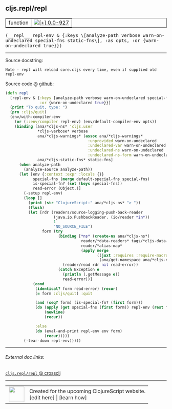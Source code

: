 ## cljs.repl/repl



 <table border="1">
<tr>
<td>function</td>
<td><a href="https://github.com/cljsinfo/cljs-api-docs/tree/0.0-927"><img valign="middle" alt="[+] 0.0-927" title="Added in 0.0-927" src="https://img.shields.io/badge/+-0.0--927-lightgrey.svg"></a> </td>
</tr>
</table>


 <samp>
(__repl__ repl-env & {:keys \[analyze-path verbose warn-on-undeclared special-fns static-fns\], :as opts, :or {warn-on-undeclared true}})<br>
</samp>

---





Source docstring:

```
Note - repl will reload core.cljs every time, even if supplied old repl-env
```


Source code @ [github](https://github.com/clojure/clojurescript/blob/r2301/src/clj/cljs/repl.clj#L182-L235):

```clj
(defn repl
  [repl-env & {:keys [analyze-path verbose warn-on-undeclared special-fns static-fns] :as opts
               :or {warn-on-undeclared true}}]
  (print "To quit, type: ")
  (prn :cljs/quit)
  (env/with-compiler-env
    (or (::env/compiler repl-env) (env/default-compiler-env opts))
    (binding [ana/*cljs-ns* 'cljs.user
              *cljs-verbose* verbose
              ana/*cljs-warnings* (assoc ana/*cljs-warnings*
                                    :unprovided warn-on-undeclared
                                    :undeclared-var warn-on-undeclared
                                    :undeclared-ns warn-on-undeclared
                                    :undeclared-ns-form warn-on-undeclared)
              ana/*cljs-static-fns* static-fns]
      (when analyze-path
        (analyze-source analyze-path))
      (let [env {:context :expr :locals {}}
            special-fns (merge default-special-fns special-fns)
            is-special-fn? (set (keys special-fns))
            read-error (Object.)]
        (-setup repl-env)
        (loop []
          (print (str "ClojureScript:" ana/*cljs-ns* "> "))
          (flush)
          (let [rdr (readers/source-logging-push-back-reader
                     (java.io.PushbackReader. (io/reader *in*))
                     1
                     "NO_SOURCE_FILE")
                form (try
                       (binding [*ns* (create-ns ana/*cljs-ns*)
                                 reader/*data-readers* tags/*cljs-data-readers*
                                 reader/*alias-map*
                                 (apply merge
                                        ((juxt :requires :require-macros)
                                         (ana/get-namespace ana/*cljs-ns*)))]
                         (reader/read rdr nil read-error))
                       (catch Exception e
                         (println (.getMessage e))
                         read-error))]
            (cond
             (identical? form read-error) (recur)
             (= form :cljs/quit) :quit

             (and (seq? form) (is-special-fn? (first form)))
             (do (apply (get special-fns (first form)) repl-env (rest form))
                 (newline)
                 (recur))

             :else
             (do (eval-and-print repl-env env form)
                 (recur)))))
        (-tear-down repl-env)))))
```

<!--
Repo - tag - source tree - lines:

 <pre>
clojurescript @ r2301
└── src
    └── clj
        └── cljs
            └── <ins>[repl.clj:182-235](https://github.com/clojure/clojurescript/blob/r2301/src/clj/cljs/repl.clj#L182-L235)</ins>
</pre>

-->

---



###### External doc links:

[`cljs.repl/repl` @ crossclj](http://crossclj.info/fun/cljs.repl/repl.html)<br>

---

 <table>
<tr><td>
<img valign="middle" align="right" width="48px" src="http://i.imgur.com/Hi20huC.png">
</td><td>
Created for the upcoming ClojureScript website.<br>
[edit here] | [learn how]
</td></tr></table>

[edit here]:https://github.com/cljsinfo/cljs-api-docs/blob/master/cljsdoc/cljs.repl/repl.cljsdoc
[learn how]:https://github.com/cljsinfo/cljs-api-docs/wiki/cljsdoc-files

<!--

This information was too distracting to show to readers, but I'll leave it
commented here since it is helpful to:

- pretty-print the data used to generate this document
- and show how to retrieve that data



The API data for this symbol:

```clj
{:ns "cljs.repl",
 :name "repl",
 :signature ["[repl-env & {:keys [analyze-path verbose warn-on-undeclared special-fns static-fns], :as opts, :or {warn-on-undeclared true}}]"],
 :history [["+" "0.0-927"]],
 :type "function",
 :full-name-encode "cljs.repl/repl",
 :source {:code "(defn repl\n  [repl-env & {:keys [analyze-path verbose warn-on-undeclared special-fns static-fns] :as opts\n               :or {warn-on-undeclared true}}]\n  (print \"To quit, type: \")\n  (prn :cljs/quit)\n  (env/with-compiler-env\n    (or (::env/compiler repl-env) (env/default-compiler-env opts))\n    (binding [ana/*cljs-ns* 'cljs.user\n              *cljs-verbose* verbose\n              ana/*cljs-warnings* (assoc ana/*cljs-warnings*\n                                    :unprovided warn-on-undeclared\n                                    :undeclared-var warn-on-undeclared\n                                    :undeclared-ns warn-on-undeclared\n                                    :undeclared-ns-form warn-on-undeclared)\n              ana/*cljs-static-fns* static-fns]\n      (when analyze-path\n        (analyze-source analyze-path))\n      (let [env {:context :expr :locals {}}\n            special-fns (merge default-special-fns special-fns)\n            is-special-fn? (set (keys special-fns))\n            read-error (Object.)]\n        (-setup repl-env)\n        (loop []\n          (print (str \"ClojureScript:\" ana/*cljs-ns* \"> \"))\n          (flush)\n          (let [rdr (readers/source-logging-push-back-reader\n                     (java.io.PushbackReader. (io/reader *in*))\n                     1\n                     \"NO_SOURCE_FILE\")\n                form (try\n                       (binding [*ns* (create-ns ana/*cljs-ns*)\n                                 reader/*data-readers* tags/*cljs-data-readers*\n                                 reader/*alias-map*\n                                 (apply merge\n                                        ((juxt :requires :require-macros)\n                                         (ana/get-namespace ana/*cljs-ns*)))]\n                         (reader/read rdr nil read-error))\n                       (catch Exception e\n                         (println (.getMessage e))\n                         read-error))]\n            (cond\n             (identical? form read-error) (recur)\n             (= form :cljs/quit) :quit\n\n             (and (seq? form) (is-special-fn? (first form)))\n             (do (apply (get special-fns (first form)) repl-env (rest form))\n                 (newline)\n                 (recur))\n\n             :else\n             (do (eval-and-print repl-env env form)\n                 (recur)))))\n        (-tear-down repl-env)))))",
          :title "Source code",
          :repo "clojurescript",
          :tag "r2301",
          :filename "src/clj/cljs/repl.clj",
          :lines [182 235]},
 :full-name "cljs.repl/repl",
 :docstring "Note - repl will reload core.cljs every time, even if supplied old repl-env"}

```

Retrieve the API data for this symbol:

```clj
;; from Clojure REPL
(require '[clojure.edn :as edn])
(-> (slurp "https://raw.githubusercontent.com/cljsinfo/cljs-api-docs/catalog/cljs-api.edn")
    (edn/read-string)
    (get-in [:symbols "cljs.repl/repl"]))
```

-->
